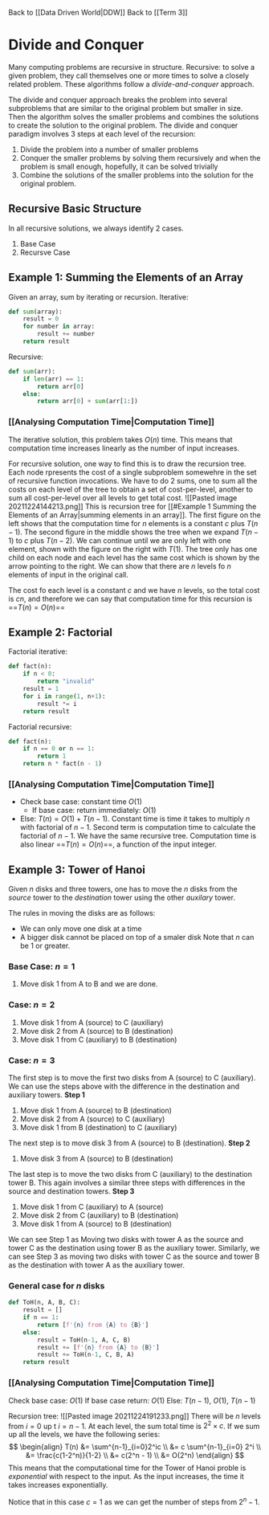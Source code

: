Back to [[Data Driven World|DDW]]
Back to [[Term 3]]
# Divide and Conquer
Many computing problems are recursive in structure.
Recursive: to solve a given problem, they call themselves one or more times to solve a closely related problem.
These algorithms follow a *divide-and-conquer* approach.

The divide and conquer approach breaks the problem into several subproblems that are similar to the original problem but smaller in size.
Then the algorithm solves the smaller problems and combines the solutions to create the solution to the original problem.
The divide and conquer paradigm involves 3 steps at each level of the recursion:
1. Divide the problem into a number of smaller problems
2. Conquer the smaller problems by solving them recursively and when the problem is small enough, hopefully, it can be solved trivially
3. Combine the solutions of the smaller problems into the solution for the original problem.

## Recursive Basic Structure
In all recursive solutions, we always identify 2 cases.
1. Base Case
2. Recursve Case

## Example 1: Summing the Elements of an Array
Given an array, sum by iterating or recursion.
Iterative:
```py
def sum(array):
    result = 0
    for number in array:
        result += number
    return result
```
Recursive:
```py
def sum(arr):
	if len(arr) == 1:
		return arr[0]
	else:
		return arr[0] + sum(arr[1:])
```
### [[Analysing Computation Time|Computation Time]]
The iterative solution, this problem takes $O(n)$ time. This means that computation time increases linearly as the number of input increases.

For recursive solution, one way to find this is to draw the recursion tree.
Each node rpresents the cost of a single subproblem somewehre in the set of recursive function invocations. We have to do 2 sums, one to sum all the costs on each level of the tree to obtain a set of cost-per-level, another to sum all cost-per-level over all levels to get total cost.
![[Pasted image 20211224144213.png]]
This is recursion tree for [[#Example 1 Summing the Elements of an Array|summing elements in an array]].
The first figure on the left shows that the computation time for $n$ elements is a constant $c$ plus $T(n-1)$.
The second figure in the middle shows the tree when we expand $T(n-1)$ to $c$ plus $T(n-2)$.
We can continue until we are only left with one element, shown with the figure on the right with $T(1)$. The tree only has one child on each node and each level has the same cost which is shown by the arrow pointing to the right.
We can show that there are $n$ levels fo $n$ elements of input in the original call.

The cost fo each level is a constant $c$ and we have $n$ levels, so the total cost is $cn$, and therefore we can say that computation time for this recursion is ==$T(n)=O(n)$==
## Example 2: Factorial
Factorial iterative:
```py
def fact(n):
	if n < 0:
		return "invalid"
	result = 1
	for i in range(1, n+1):
		result *= i
	return result
```
Factorial recursive:
```py
def fact(n):
	if n == 0 or n == 1:
		return 1
	return n * fact(n - 1)
```
### [[Analysing Computation Time|Computation Time]]
- Check base case: constant time $O(1)$
	- If base case: return immediately: $O(1)$
- Else: $T(n)=O(1)+T(n-1)$. Constant time is time it takes to multiply $n$ with factorial of $n-1$. Second term is computation time to calculate the factorial of $n-1$.
We have the same recursive tree.
Computation time is also linear ==$T(n)=O(n)$==, a function of the input integer.

## Example 3: Tower of Hanoi
Given $n$ disks and three towers, one has to move the $n$ disks from the _source_ tower to the _destination_ tower using the other _auxilary_ tower.

The rules in moving the disks are as follows:
-   We can only move one disk at a time
-   A bigger disk cannot be placed on top of a smaler disk
Note that $n$ can be $1$ or greater.
### Base Case: $n=1$
1.  Move disk 1 from A to B
and we are done.
### Case: $n=2$
1.  Move disk 1 from A (source) to C (auxiliary)
2.  Move disk 2 from A (source) to B (destination)
3.  Move disk 1 from C (auxiliary) to B (destination)
### Case: $n=3$
The first step is to move the first two disks from A (source) to C (auxiliary).
We can use the steps above with the difference in the destination and auxiliary towers.
**Step 1**
1.  Move disk 1 from A (source) to B (destination)
2.  Move disk 2 from A (source) to C (auxiliary)
3.  Move disk 1 from B (destination) to C (auxiliary)

The next step is to move disk 3 from A (source) to B (destination).
**Step 2**
1.  Move disk 3 from A (source) to B (destination)

The last step is to move the two disks from C (auxiliary) to the destination tower B.
 This again involves a similar three steps with differences in the source and destination towers.
 **Step 3**
1.  Move disk 1 from C (auxiliary) to A (source)
2.  Move disk 2 from C (auxiliary) to B (destination)
3.  Move disk 1 from A (source) to B (destination)

We can see Step 1 as Moving two disks with tower A as the source and tower C as the destination using tower B as the auxiliary tower. Similarly, we can see Step 3 as moving two disks with tower C as the source and tower B as the destination with tower A as the auxiliary tower.
### General case for $n$ disks
```py
def ToH(n, A, B, C):
	result = []
	if n == 1:
		return [f'{n} from {A} to {B}']
	else:
		result = ToH(n-1, A, C, B)
		result += [f'{n} from {A} to {B}']
		result += ToH(n-1, C, B, A)
	return result
```
### [[Analysing Computation Time|Computation Time]]
Check base case: $O(1)$
If base case return: $O(1)$
Else: $T(n-1)$, $O(1)$, $T(n-1)$

Recursion tree:
![[Pasted image 20211224191233.png]]
There will be $n$ levels from $i=0$ up t $i=n-1$.
At each level, the sum total time is $2^2 \times c$. If we sum up all the levels, we have the following series:
$$
\begin{align}
T(n) &= \sum^{n-1}_{i=0}2^ic \\
&= c \sum^{n-1}_{i=0} 2^i \\
&= \frac{c(1-2^n)}{1-2} \\
&= c(2^n - 1) \\
&= O(2^n)
\end{align}
$$
This means that the computational time for the Tower of Hanoi proble is *exponential* with respect to the input.
As the input increases, the time it takes increases exponentially.

Notice that in this case $c=1$ as we can get the number of steps from $2^n-1$.